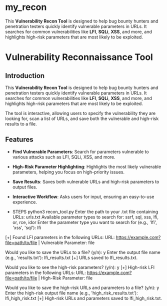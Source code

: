 # my_recon
This **Vulnerability Recon Tool** is designed to help bug bounty hunters and penetration testers quickly identify vulnerable parameters in URLs. It searches for common vulnerabilities like **LFI**, **SQLi**, **XSS**, and more, and highlights high-risk parameters that are most likely to be exploited.

# Vulnerability Reconnaissance Tool

## Introduction
This **Vulnerability Recon Tool** is designed to help bug bounty hunters and penetration testers quickly identify vulnerable parameters in URLs. It searches for common vulnerabilities like **LFI**, **SQLi**, **XSS**, and more, and highlights high-risk parameters that are most likely to be exploited.

The tool is interactive, allowing users to specify the vulnerability they are looking for, scan a list of URLs, and save both the vulnerable and high-risk results to a file.

## Features
- **Find Vulnerable Parameters**: Search for parameters vulnerable to various attacks such as LFI, SQLi, XSS, and more.
- **High-Risk Parameter Highlighting**: Highlights the most likely vulnerable parameters, helping you focus on high-priority issues.
- **Save Results**: Saves both vulnerable URLs and high-risk parameters to output files.
- **Interactive Workflow**: Asks users for input, ensuring an easy-to-use experience.

- STEPS
python3 recon_tool.py
Enter the path to your .txt file containing URLs: urls.txt
Available parameter types to search for: ssrf, sql, xss, lfi, or, rce, idor
Enter the parameter type you want to search for (e.g., 'lfi', 'xss', 'sql'): lfi

[+] Found LFI parameters in the following URLs:
URL: https://example.com?file=path/to/file | Vulnerable Parameter: file

Would you like to save the URLs to a file? (y/n): y
Enter the output file name (e.g., 'results.txt'): lfi_results.txt
[+] URLs saved to lfi_results.txt.

Would you like to see the high-risk parameters? (y/n): y
[+] High-risk LFI parameters in the following URLs:
URL: https://example.com?file=path/to/file | High-Risk Parameter: file

Would you like to save the high-risk URLs and parameters to a file? (y/n): y
Enter the high-risk output file name (e.g., 'high_risk_results.txt'): lfi_high_risk.txt
[+] High-risk URLs and parameters saved to lfi_high_risk.txt.
